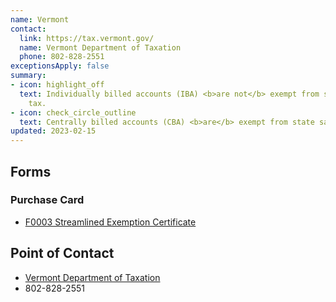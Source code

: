 ```yaml
---
name: Vermont
contact:
  link: https://tax.vermont.gov/
  name: Vermont Department of Taxation
  phone: 802-828-2551
exceptionsApply: false
summary:
- icon: highlight_off
  text: Individually billed accounts (IBA) <b>are not</b> exempt from state sales
    tax.
- icon: check_circle_outline
  text: Centrally billed accounts (CBA) <b>are</b> exempt from state sales tax.
updated: 2023-02-15
---
```


## Forms

### Purchase Card

* [F0003 Streamlined Exemption Certificate](https://tax.vermont.gov/business/nonprofits/exemption-certificates)

## Point of Contact
- [Vermont Department of Taxation](https://tax.vermont.gov/)
- 802-828-2551